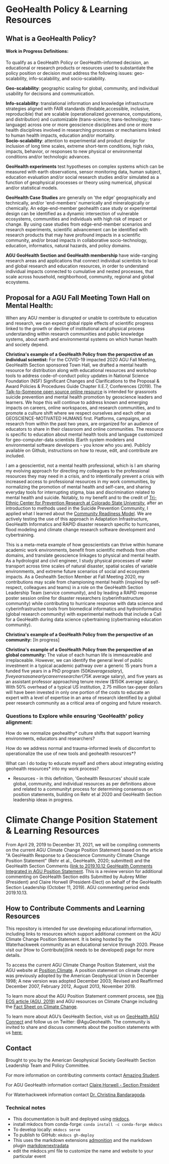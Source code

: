 # GeoHealth Policy & Learning Resources

## What is a GeoHealth Policy? 
#### Work in Progress Definitions:

To qualify as a GeoHealth Policy or GeoHealth-informed decision, an educational or research products or resources used to substantiate the policy position or decision must address the following issues: geo-scalability, info-scalability, and socio-scalability. 

**Geo-scalability**: geographic scaling for global, community, and individual usability for decisions and communication.

**Info-scalability**: translational information and knowledge infrastructure strategies aligned with FAIR standards (findable,accessible, inclusive, reproducible) that are scalable (operationalized governance, computations, and distribution) and customizable (trans-science; trans-technology; trans-language) across one or more geoscience disciplines and one or more health disciplines involved in researching processes or mechanisms linked to human health impacts, education and/or mortality.    
**Socio-scalability**: attention to experimental and product design for inclusion of long time scales, extreme short-term conditions, high risks, impacts, behavior, or responses to new physical or environmental conditions and/or technologic advances. 

**GeoHealth experiments** test hypotheses on complex systems which can be measured with earth observations, sensor monitoring data, human subject, education evaluation and/or social research studies and/or simulated as a function of geophysical processes or theory using numerical, physical and/or statistical models. 

**GeoHealth Case Studies** are generally on 'the edge' geographically and technically, and/or 'end-members' numerically and mineralogically or chemically. An edge-end-member geohealth case study or experimental design can be identified as a dynamic intersection of vulnerable ecosystems, communities and individuals with high risk of impact or change. By using case studies from edge-end-member scenarios and research experiments, scientific advancement can be identified with research products that may have profound impacts in a scientific community, and/or broad impacts in collaborative socio-technology, education, informatics, natural hazards, and policy domains. 

**AGU GeoHealth Section and GeoHealth membership** have wide-ranging research areas and applications that connect individual scientists to local and global research and education resources, in order to understand individual impacts connected to cumulative and nested processes, that scale across household, neighborhood, community, regional and global ecoystems.   

## Proposal for a AGU Fall Meeting Town Hall on Mental Health: 
When any AGU member is disrupted or unable to contribute to education and research, we can expect global ripple effects of scientific progress linked to the growth or decline of institutional and physical process understanding within research communities and public knowledge systems, about earth and environmental systems on which human health and society depend. 

**Christina's example of a GeoHealth Policy from the perspective of an individual scientist:** For the COVID-19 impacted 2020 AGU Fall Meeting, GeoHealth Section sponsored Town Hall, we drafted a mental health resource for distribution along with  educational resources and workshop tools to address code-of-conduct policy updates in National Science Foundation (NSF) Significant Changes and Clarifications to the Proposal & Award Policies & Procedures Guide Chapter II.E.7, Conferences (2019).  The [Talk-to-Someone open source online resource](https://waterhackweek.github.io/learning-resources/canaryopera/need_to_talk_to_someone/#suicide-is-a-big-issue) is intended for grassroots suicide prevention and mental health promotion by geoscience leaders and learners.  We hope this will continue to address known and emerging impacts on careers, online workspaces, and research communities, and to promote a culture shift where we respect ourselves and each other as GEOSCIENCE-MOTIVATED HUMANS first. Platforms, campaigns, and research from within the past two years, are organized for an audience of educators to share in their classroom and online communities. The resource is specific to education about mental health tools and language customized for geo-computer-data scientists (Earth system modelers and environmental software developers - you know who you are). Publicly available on Github, instructions on how to reuse, edit, and contribute are included.  

I am a geoscientist, not a mental health professional, which is I am sharing my evolving approach for directing my colleagues to the professional resources they may need in a crisis, and to intentionally prevent a crisis with increased access to professional resources in my work communities, by normalizing the promotion of mental health and self-care, and sharing everyday tools for interrupting stigma, bias and discrimination related to mental health and suicide.  Notably, to my benefit and to the credit of [Tri-Ethnic Center for Prevention Research at Colorado State University](https://tec.colostate.edu/), after an introduction to methods used in the Suicide Prevention Community, I applied what I learned about the [Community Readiness Model](https://ctb.ku.edu/en/table-of-contents/overview/models-for-community-health-and-development/community-readiness/main). We are actively testing the use of this approach in Adaptation Infrastructure, GeoHealth Informatics and RAPID disaster research specific to hurricanes, flood modeling and climate change research software development and cybertraining. 

This is a meta-meta example of how geoscientists can thrive within humane academic work environments, benefit from scientific methods from other domains, and translate geoscience linkages to physical and mental health.  As a hydrologist and civil engineer, I study physical processes of water transport across time scales of natural disaster, spatial scales of variable environments, and extreme future scenarios of social and ecosystem impacts. As a Geohealth Section Member at Fall Meeting 2020, my contributions may scale from championing mental health (inspired by self-respect, colleagues and teams) in a role on the GeoHealth Section Leadership Team (service community), and by leading a RAPID response poster session online for disaster researchers (cyberinfrastructure community) while contributing to hurricane response with data science and cyberinfrastructure tools from biomedical informatics and hydroinformatics (global research community) with experimental methods that include a Call for a GeoHealth during data science cybertraining (cybertraining education community).  

**Christina's example of a GeoHealth Policy from the perspective of an community:**
[In progress]

**Christina's example of a GeoHealth Policy from the perspective of an global community:**
The value of each human life is immeaureable and irreplaceable. However, we can identify the general level of public investment in a typical academic pathway over a generic 15 years from a funded five years in a PhD program  ($50K average salary), five years as an early career researcher ($75K average salary), and five years as an assistant professor approaching tenure review ($150K average salary). With 50% overhead of a typical US institution, 2.75 million tax-payer dollars will have been invested in only one portion of the costs to educate an expert with a level of expertise in an area of research identified by a global peer research community as a critical area of ongoing and future research.  

### Questions to Explore while ensuring 'GeoHealth' policy alignment: 

How do we normalize geohealthy* culture shifts that support learning environments, educators and researchers?  

How do we address normal and trauma-informed levels of discomfort to operationalize the use of new tools and geohealth resources*?  

What can I do today to educate myself and others about integrating existing geohealth resources* into my work process?  

* Resources - in this definition, 'Geohealth Resources' should scale global, community, and individual resources as per definitions above and related to a communityt process for determining consensus on position statements, building on Rehr et al 2020 and GeoHealth Section leadership ideas in progress. 

# Climate Change Position Statement & Learning Resources 
From April 29, 2019 to December 31, 2021, we will be compiling comments on the current AGU Climate Change Position Statement based on the article "A GeoHealth Response to a Geoscience Community Climate Change Position Statement" (Rehr et al., GeoHealth, 2020; submitted) and the GeoHealth Section Comments ([link to 2019.10.12 GeoHealth Comments Integrated in AGU Position Statement](https://github.com/waterhackweek/Climate-Change-Position/blob/master/AGU2019ClimateChangePositionStatement_GeoHealthComments_20191010.pdf).  This is a review version for additional commenting on GeoHealth Section edits Submitted by Aubrey Miller (President) and Claire Horwell (President-Elect) on behalf of the GeoHealth Section Leadership (October 11, 2019). AGU commenting period ends 2019.10.13.

## How to Contribute Comments and Learning Resources
This repository is intended for use developing educational information, including links to resources which support additional comment on the AGU Climate Change Position Statement.   It is being hosted by the Waterhackweek community as an educational service through 2020. Please visit our [How to Contribute](link needs to be developed) page for more details. 

To access the current AGU Climate Change Position Statement, visit the AGU website at [Position Climate](https://www.agu.org/Share-and-Advocate/Share/Policymakers/Position-Statements/Position_Climate).  A position statement on climate change was previously adopted by the American Geophysical Union in December 1998; A new version was adopted December 2003; Revised and Reaffirmed December 2007, February 2012, August 2013, November 2019.  

To learn more about the AGU Position Statement comment process, see [this EOS article (AGU, 2019)](https://eos.org/agu-news/agu-position-statements-now-open-for-member-comment) and AGU resources on Climate Change including the [Fact Sheet on Climate Change](https://www.agu.org/Share-and-Advocate/Share/Policymakers/Position-Statements/Fact-Sheet-Climate-change). 

To learn more about AGU’s GeoHealth Section, visit us on [GeoHealth AGU Connect](https://connect.agu.org/geohealth/home) and follow us on Twitter: @AguGeohealth. The community is invited to share and discuss comments about the position statements with us [here:](https://github.com/waterhackweek/Climate-Change-Position)


## Contact
Brought to you by the American Geophysical Society GeoHealth Section Leadership Team and Policy Committee.  

For more information on contributing comments contact [Amazing Student](mailto:amazingstudent@uw.edu).

For AGU GeoHealth information contact [Claire Horwell - Section President](mailto:amazingstudent@uw.edu)

For Waterhackweek information contact [Dr. Christina Bandaragoda](mailto:cband@uw.edu).

### Technical notes

* This documentation is built and deployed using [mkdocs](https://www.mkdocs.org/).
* install mkdocs from conda-forge: ```conda install -c conda-forge mkdocs```
* To develop locally: ```mkdocs serve```
* To publish to GitHub: ```mkdocs gh-deploy```
* This uses the markdown extensions [admonition](https://squidfunk.github.io/mkdocs-material/extensions/admonition/) and the markdown plugin [markdownextradata](https://github.com/rosscdh/mkdocs-markdownextradata-plugin/)
* edit the mkdocs.yml file to customize the name and website to your particular event
